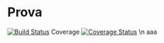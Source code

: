 # Prova
[![Build Status](https://travis-ci.com/Enos-game/Prova.svg?branch=master)](https://travis-ci.com/Enos-game/Prova)
Coverage
[![Coverage Status](https://coveralls.io/repos/github/Enos-game/Prova/badge.svg?branch=master)](https://coveralls.io/github/Enos-game/Prova?branch=master)
\n
aaa

